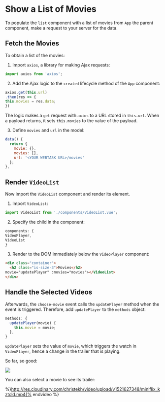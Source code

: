 # Show a List of Movies

To populate the `list` component with a list of movies from `App` the parent component, make a request to your server for the data.


## Fetch the Movies
To obtain a list of the movies:

1. Import `axios`, a library for making Ajax requests:

  ```js
  import axios from 'axios';
  ```

2. Add the Ajax logic to the `created` lifecycle method of the `App` component:

  ```js
  axios.get(this.url)
  .then(res => {
  this.movies = res.data;
  })
  ```

  The logic makes a `get` request with `axios` to a URL stored in `this.url`. When a payload returns, it sets `this.movies` to the value of the payload.

3. Define `movies` and `url` in the model:

```js
data() {
  return {
    movie: {},
    movies: [],
    url: '<YOUR WEBTASK URL>/movies'
  };
},
```

## Render `VideoList`

Now import the `VideoList` component and render its element.

1. Import `VideoList`:

  ```js
  import VideoList from './components/VideoList.vue';
  ```

2. Specify the child in the component:

  ```js
  components: {
  VideoPlayer,
  VideoList
}
```

3. Render to the DOM immediately below the `VideoPlayer` component:

  ```html
  <div class="container">
    <h2 class="is-size-3">Movies</h2>
 movie="updatePlayer" :movies="movies"></VideoList>
  </div>
```

## Handle the Selected Videos

Afterwards, the `choose-movie` event calls the `updatePlayer` method when the event is triggered. Therefore, add `updatePlayer` to the `methods` object:

```js
methods: {
  updatePlayer(movie) {
    this.movie = movie;
  },
}
```

`updatePlayer` sets the value of `movie`, which triggers the watch in `VideoPlayer`, hence a change in the trailer that is playing.

So far, so good:

![](https://res.cloudinary.com/christekh/image/upload/v1521675173/Screen_Shot_2018-03-22_at_12.32.28_AM_pdjmtq.png)


You can also select a movie to see its trailer:

%}http://res.cloudinary.com/christekh/video/upload/v1521627348/miniflix_kztcld.mp4{% endvideo %}